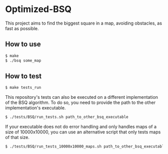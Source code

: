 # Optimized-BSQ

This project aims to find the biggest square in a map, avoiding obstacles, as fast as possible.

## How to use

```bash
$ make
$ ./bsq some_map
```

## How to test

```bash
$ make tests_run
```

This repository's tests can also be executed on a different implementation of the BSQ algorithm. To do so, you need to provide the path to the other implementation's executable.

```bash
$ ./tests/BSQ/run_tests.sh path_to_other_bsq_executable
```

If your executable does not do error handling and only handles maps of a size of 10000x10000, you can use an alternative script that only tests maps of that size.

```bash
$ ./tests/BSQ/run_tests_10000x10000_maps.sh path_to_other_bsq_executable no_error_handling
```
